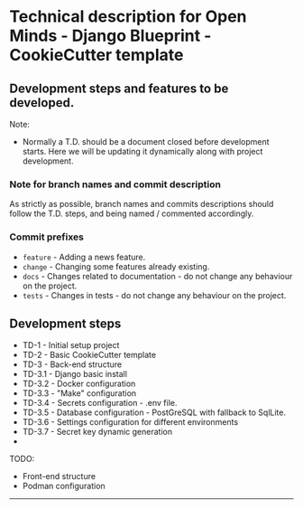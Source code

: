 # Technical description for Open Minds - Django Blueprint - CookieCutter template
## Development steps and features to be developed.
Note: 
- Normally a T.D. should be a document closed before development starts.
Here we will be updating it dynamically along with project development.

### Note for branch names and commit description
As strictly as possible, branch names and commits descriptions should follow the T.D. steps, and being named / commented accordingly.

### Commit prefixes
- `feature` - Adding a news feature.
- `change` - Changing some features already existing.
- `docs` - Changes related to documentation - do not change any behaviour on the project.
- `tests` - Changes in tests - do not change any behaviour on the project.

## Development steps
- TD-1 - Initial setup project
- TD-2 - Basic CookieCutter template
- TD-3 - Back-end structure
- TD-3.1 - Django basic install
- TD-3.2 - Docker configuration
- TD-3.3 - "Make" configuration
- TD-3.4 - Secrets configuration - .env file.
- TD-3.5 - Database configuration - PostGreSQL with fallback to SqlLite. 
- TD-3.6 - Settings configuration for different environments
- TD-3.7 - Secret key dynamic generation
- 

TODO:
- Front-end structure
- Podman configuration


--------
